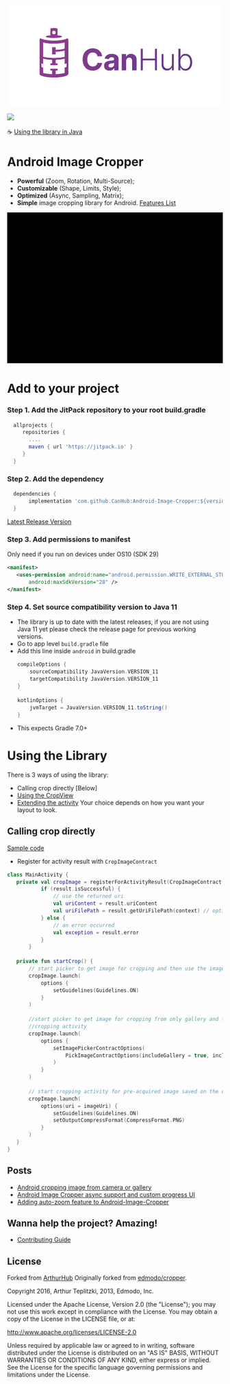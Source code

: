 [![CanHub](https://github.com/CanHub/Android-Image-Cropper/blob/main/.documentation/art/canhub_logo_horizontal_transparent.png?raw=true)](https://github.com/canhub)

[![](https://jitpack.io/v/CanHub/Android-Image-Cropper.svg)](https://jitpack.io/#CanHub/Android-Image-Cropper)

☕ [Using the library in Java](https://github.com/CanHub/Android-Image-Cropper/blob/main/.documentation/java_usage.md)

Android Image Cropper
=======
- **Powerful** (Zoom, Rotation, Multi-Source);
- **Customizable** (Shape, Limits, Style);
- **Optimized** (Async, Sampling, Matrix);
- **Simple** image cropping library for Android.
[Features List](https://github.com/CanHub/Android-Image-Cropper/blob/main/.documentation/features.md)

![Crop](https://github.com/CanHub/Android-Image-Cropper/blob/main/.documentation/art/demo.gif?raw=true)

# Add to your project
### Step 1. Add the JitPack repository to your root build.gradle
```gradle
  allprojects {
     repositories {
       ....
       maven { url 'https://jitpack.io' }
     }
  }
```

### Step 2. Add the dependency
```gradle
  dependencies {
       implementation 'com.github.CanHub:Android-Image-Cropper:${version}'
  }
```
[Latest Release Version](https://github.com/CanHub/Android-Image-Cropper/releases)

### Step 3. Add permissions to manifest
Only need if you run on devices under OS10 (SDK 29)
 ```xml
<manifest>
    <uses-permission android:name="android.permission.WRITE_EXTERNAL_STORAGE"
        android:maxSdkVersion="28" />
</manifest>
 ```

### Step 4. Set source compatibility version to Java 11
- The library is up to date with the latest releases, if you are not using Java 11 yet please check the release page for previous working versions.
- Go to app level `build.gradle` file
- Add this line inside ```android``` in build.gradle
	```gradle
	compileOptions {
        sourceCompatibility JavaVersion.VERSION_11
        targetCompatibility JavaVersion.VERSION_11
    }
 
    kotlinOptions {
        jvmTarget = JavaVersion.VERSION_11.toString()
    }
	```
 - This expects Gradle 7.0+

# Using the Library
There is 3 ways of using the library:
- Calling crop directly [Below]
- [Using the CropView](https://github.com/CanHub/Android-Image-Cropper/blob/main/.documentation/crop_view.md)
- [Extending the activity](https://github.com/CanHub/Android-Image-Cropper/blob/main/.documentation/custom_activity.md)
Your choice depends on how you want your layout to look.

## Calling crop directly
[Sample code](https://github.com/CanHub/Android-Image-Cropper/tree/main/sample/src/main/java/com/canhub/cropper/sample/SampleCrop)

- Register for activity result with `CropImageContract`
 ```kotlin
class MainActivity {
    private val cropImage = registerForActivityResult(CropImageContract()) { result ->
            if (result.isSuccessful) {
                // use the returned uri
                val uriContent = result.uriContent 
                val uriFilePath = result.getUriFilePath(context) // optional usage
            } else {
                // an error occurred
                val exception = result.error
            }
        }

    private fun startCrop() {
        // start picker to get image for cropping and then use the image in cropping activity
        cropImage.launch(
            options {
                setGuidelines(Guidelines.ON)
            }
        )

        //start picker to get image for cropping from only gallery and then use the image in
        //cropping activity
        cropImage.launch(
            options {
                setImagePickerContractOptions(
                    PickImageContractOptions(includeGallery = true, includeCamera = false)
                )
            }
        )

        // start cropping activity for pre-acquired image saved on the device and customize settings
        cropImage.launch(
            options(uri = imageUri) {
                setGuidelines(Guidelines.ON)
                setOutputCompressFormat(CompressFormat.PNG)
            }
        )
    }
}
 ```

## Posts
 - [Android cropping image from camera or gallery](http://theartofdev.com/2015/02/15/android-cropping-image-from-camera-or-gallery/)
 - [Android Image Cropper async support and custom progress UI](http://theartofdev.com/2016/01/15/android-image-cropper-async-support-and-custom-progress-ui/)
 - [Adding auto-zoom feature to Android-Image-Cropper](https://theartofdev.com/2016/04/25/adding-auto-zoom-feature-to-android-image-cropper/)

## Wanna help the project? Amazing!
- [Contributing Guide](https://github.com/CanHub/Android-Image-Cropper/blob/main/CONTRIBUTING.md)

## License
Forked from [ArthurHub](https://github.com/ArthurHub/Android-Image-Cropper)
Originally forked from [edmodo/cropper](https://github.com/edmodo/cropper).

Copyright 2016, Arthur Teplitzki, 2013, Edmodo, Inc.

Licensed under the Apache License, Version 2.0 (the "License"); you may not use this work except in compliance with the   License.
You may obtain a copy of the License in the LICENSE file, or at:

  http://www.apache.org/licenses/LICENSE-2.0

Unless required by applicable law or agreed to in writing, software distributed under the License is distributed on an "AS   IS" BASIS, WITHOUT WARRANTIES OR CONDITIONS OF ANY KIND, either express or implied. See the License for the specific language governing permissions and limitations under the License.
